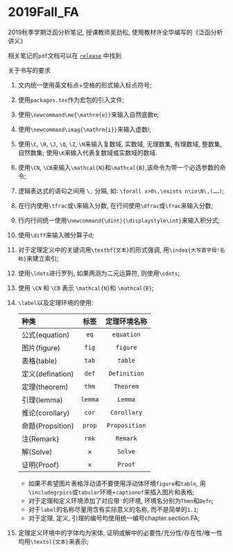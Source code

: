 # 2019Fall_FA
2019秋季学期泛函分析笔记, 授课教师吴劲松, 使用教材许全华编写的《泛函分析讲义》

相关笔记的`pdf`文档可以在 [`release`](https://github.com/syvshc/2019Fall_FA/releases) 中找到

关于书写的要求

1. 文内统一使用英文标点+空格的形式输入标点符号;
2. 使用`packages.tex`作为宏包的引入文件;
3. 使用`\newcommand\me{\mathrm{e}}`来输入自然底数e;
4. 使用`\newcommand\imag{\mathrm{i}}`来输入虚数i;
5. 使用`\C`, `\R`, `\J`, `\Q`, `\Z`, `\N`来输入复数域, 实数域, 无理数集, 有理数域, 整数集, 自然数集; 使用`\K`来输入代表复数域或实数域的数域.
6. 使用`\CN`, `\CB`来输入`\mathcal{N}`和`\mathcal{B}`,该命令为带一个必选参数的命令;
7. 逻辑表达式的语句之间用 `\,` 分隔, 如: `\forall x>0\,\exists n\in\N\,(……)`;
8. 在行内使用`\tfrac`或`\`来输入分数, 在行间使用`\dfrac`或`\frac`来输入分数;
9. 行内行间统一使用`\newcommand{\dint}{\displaystyle\int}`来输入积分式;
10. 使用`\diff`来输入微分算子d;
11. 对于定理定义中的关键词用`\textbf{文本}`的形式强调, 用`\index{大写首字母!名称}`来建立索引;
12. 使用`\ldots`进行罗列, 如果两测为二元运算符, 则使用`\cdots`;
13. 使用 `\CN` 和 `\CB` 表示 `\mathcal{N}`和 `\mathcal{B}`;
14. `\label`以及定理环境的使用:

    |种类|标签|定理环境名称|
    | :- | :-: | :-:|
    |公式(equation)|`eq`|`equation`|
    |图片(figure)|`fig`|`figure`|
    |表格(table)|`tab`|`table`|
    |定义(defination)|`def`|`Definition`|
    |定理(theorem)|`thm`|`Theorem`|
    |引理(lemma)|`lemma`|`Lemma`|
    |推论(corollary)|`cor`|`Corollary`|
    |命题(Propsition)|`prop`|`Proposition`|
    |注{Remark}|`rmk`|`Remark`|
    |解(Solve)|×|`Solve`|
    |证明{Proof}|×|`Proof`|
    
    - 如果不希望图片表格浮动请不要使用浮动体环境`figure`和`table`, 用`\includegrpics`或`tabular`环境+`captionof`来插入图片和表格;
    - 对于定理和定义环境添加了对应带`'`的环境, 环境名分别为`Thmn`和`Defn`;
    - 对于`label`的名称尽量用含有实际意义的名称, 而不是简单的`1.1`;
    - 对于定理, 定义, 引理的编号均使用统一编号chapter.section.FA;
15. 定理定义环境中的字体均为宋体, 证明或解中的必要性/充分性/存在性/唯一性均用`\textsl{文本}`来表示;
